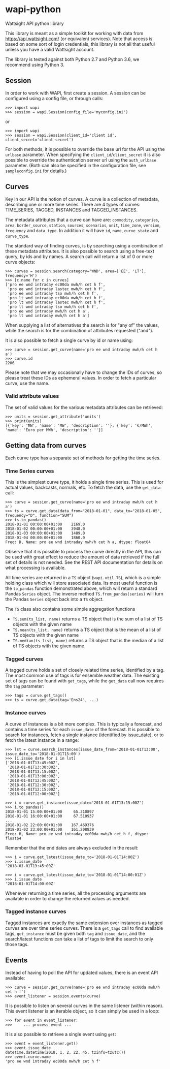 # wapi-python
Wattsight API python library

This library is meant as a simple toolkit for working with data from
https://api.wattsight.com/ (or equivalent services).  Note that access
is based on some sort of login credentials, this library is not all
that useful unless you have a valid Wattsight account.

The library is tested against both Python 2.7 and Python 3.6,
we recommend using Python 3.


## Session

In order to work with WAPI, first create a session.  A session can be configured
using a config file, or through calls:

```commandline
>>> import wapi
>>> session = wapi.Session(config_file='myconfig.ini')
```

or

```commandline
>>> import wapi
>>> session = wapi.Session(client_id='client id', client_secret='client secret')
```

For both methods, it is possible to override the base url for the API using the `urlbase`
parameter.  When specifying the `client_id`/`client_secret` it is also possible to
override the authentication server url using the `auth_urlbase` parameter.
(Both can also be specified in the configuration file, see `sampleconfig.ini` for details.)

## Curves

Key in our API is the notion of curves.  A curve is a collection of metadata, describing
one or more time series.  There are 4 types of curves: TIME_SERIES, TAGGED, INSTANCES
and TAGGED_INSTANCES.

The metadata attributes that a curve can have are: `commodity`, `categories`, `area`,
`border_source`, `station`, `sources`, `scenarios`, `unit`, `time_zone`, `version`,
`frequency` and `data_type`.  In addition it will have `id`, `name`, `curve_state`
and `curve_type`.

The standard way of finding curves, is by searching using a combination of these metadata
attributes.  It is also possible to search using a free-text query, by ids and by names.
A search call will return a list of 0 or more curve objects:

```commandline
>>> curves = session.search(category='WND', area=['EE', 'LT'], frequency='H')
>>> [c.name for c in curves]
['pro ee wnd intraday ec00da mwh/h cet h f',
 'pro ee wnd intraday lastec mwh/h cet h f',
 'pro ee wnd intraday tso mwh/h cet h f',
 'pro lt wnd intraday ec00da mwh/h cet h f',
 'pro lt wnd intraday lastec mwh/h cet h f',
 'pro lt wnd intraday tso mwh/h cet h f',
 'pro ee wnd intraday mwh/h cet h a',
 'pro lt wnd intraday mwh/h cet h a']
```

When supplying a list of alternatives the search is for "any of" the values,
while the search is for the combination of attributes requested ("and").

It is also possible to fetch a single curve by id or name using:

```commandline
>>> curve = session.get_curve(name='pro ee wnd intraday mwh/h cet h a')
>>> curve.id
2206
```

Please note that we may occasionally have to change the IDs of curves, so please treat
these IDs as ephemeral values.  In order to fetch a particular curve, use the name.

### Valid attribute values

The set of valid values for the various metadata attributes can be retrieved:

```commandline
>>> units = session.get_attribute('units')
>>> print(units)
[{'key': 'MW', 'name': 'MW', 'description': ''}, {'key': '€/MWh', 'name': 'Euro per MWh', 'description': ''}]
```


## Getting data from curves

Each curve type has a separate set of methods for getting the time series.

### Time Series curves

This is the simplest curve type, it holds a single time series.  This is used for
actual values, backcasts, normals, etc.  To fetch the data, use the `get_data` call:

```commandline
>>> curve = session.get_curve(name='pro ee wnd intraday mwh/h cet h a')
>>> ts = curve.get_data(data_from="2018-01-01", data_to="2018-01-05", frequency="D", function="SUM")
>>> ts.to_pandas()
2018-01-01 00:00:00+01:00    2169.0
2018-01-02 00:00:00+01:00    3948.0
2018-01-03 00:00:00+01:00    1489.0
2018-01-04 00:00:00+01:00    1860.0
Freq: D, Name: pro ee wnd intraday mwh/h cet h a, dtype: float64
```

Observe that it is possible to process the curve directly in the API, this can be used with
great effect to reduce the amount of data retrieved if the full set of details is not needed.
See the REST API documentation for details on what processing is available.

All time series are returned in a `TS` object (`wapi.util.TS`), which is a simple holding
class which will store associated data.  Its most useful function is the `to_pandas` function
demonstrated above, which will return a standard Pandas `Series` object.
The inverse method `TS.from_pandas(series)` will turn the Pandas `Series` object back into a `TS` object.

The `TS` class also contains some simple aggregation functions
* `TS.sum(ts_list, name)` returns a TS object that is the sum of a list of TS objects with the given name
* `TS.mean(ts_list, name)` returns a TS object that is the mean of a list of TS objects with the given name
* `TS.median(ts_list, name)` returns a TS object that is the median of a list of TS objects with the given name


### Tagged curves

A tagged curve holds a set of closely related time series, identified by a tag.  The most
common use of tags is for ensemble weather data.  The existing set of tags can be found
with `get_tags`, while the `get_data` call now requires the `tag` parameter:

```commandline
>>> tags = curve.get_tags()
>>> ts = curve.get_data(tag='Ens24', ...)
```


### Instance curves

A curve of instances is a bit more complex.  This is typically a forecast, and contains
a time series for each `issue_date` of the forecast.  It is possible to search for instances,
fetch a single instance (identified by issue_date), or to fetch the latest instance in a range:

```commandline
>>> lst = curve.search_instances(issue_date_from='2018-01-01T13:00', issue_date_to='2018-01-01T15:00')
>>> [i.issue_date for i in lst]
['2018-01-01T13:45:00Z',
 '2018-01-01T13:30:00Z',
 '2018-01-01T13:15:00Z',
 '2018-01-01T13:00:00Z',
 '2018-01-01T12:45:00Z',
 '2018-01-01T12:30:00Z',
 '2018-01-01T12:15:00Z',
 '2018-01-01T12:00:00Z']

>>> i = curve.get_instance(issue_date='2018-01-01T13:15:00Z')
>>> i.to_pandas()
2018-01-01 15:00:00+01:00     65.310897
2018-01-01 16:00:00+01:00     67.510937
...
2018-01-02 22:00:00+01:00    167.469376
2018-01-02 23:00:00+01:00    161.208839
Freq: H, Name: pro ee wnd intraday ec00da mwh/h cet h f, dtype: float64
```

Remember that the end dates are always excluded in the result:

```commandline
>>> i = curve.get_latest(issue_date_to='2018-01-01T14:00Z')
>>> i.issue_date
'2018-01-01T13:45:00Z'

>>> i = curve.get_latest(issue_date_to='2018-01-01T14:00:01Z')
>>> i.issue_date
'2018-01-01T14:00:00Z'
```

Whenever returning a time series, all the processing arguments are available in order to
change the returned values as needed.


### Tagged instance curves

Tagged instances are exactly the same extension over instances as tagged curves are over
time series curves.  There is a `get_tags` call to find available tags, `get_instance`
must be given both `tag` and `issue_date`, and the search/latest functions can take a list
of tags to limit the search to only those tags.


## Events

Instead of having to poll the API for updated values, there is an event API available:

```commandline
>>> curve = session.get_curve(name='pro ee wnd intraday ec00da mwh/h cet h f')
>>> event_listener = session.events(curve)
```

It is possible to listen on several curves in the same listener (within reason).
This event listener is an iterable object, so it can simply be used in a loop:

```commandline
>>> for event in event_listener:
>>>     ... process event ...
```

It is also possible to retrieve a single event using `get`:

```commandline
>>> event = event_listener.get()
>>> event.issue_date
datetime.datetime(2018, 1, 2, 22, 45, tzinfo=tzutc())
>>> event.curve.name
'pro ee wnd intraday ec00da mwh/h cet h f'
```
